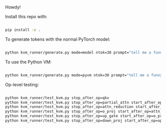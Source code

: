 Howdy!

Install this repo with:

```bash

pip install -e .

```

To generate tokens with the normal PyTorch model:


```bash

python kvm_runner/generate.py mode=model ntok=30 prompt="tell me a funny joke about cookies"

```

To use the Python VM:

```bash

python kvm_runner/generate.py mode=pyvm ntok=30 prompt="tell me a funny joke about cookies"

```

Op-level testing:

```bash

python kvm_runner/test_kvm.py stop_after_op=qkv
python kvm_runner/test_kvm.py stop_after_op=partial_attn start_after_op=qkv
python kvm_runner/test_kvm.py stop_after_op=attn_reduction start_after_op=partial_attn
python kvm_runner/test_kvm.py stop_after_op=o_proj start_after_op=attn_reduction
python kvm_runner/test_kvm.py stop_after_op=up_gate start_after_op=o_proj
python kvm_runner/test_kvm.py stop_after_op=down_proj start_after_op=up_gate


```